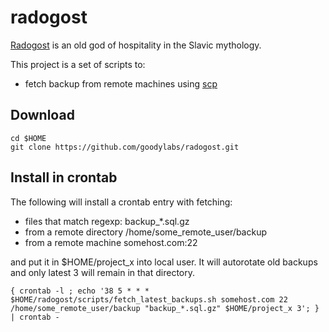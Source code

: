# radogost

[Radogost](http://en.wikipedia.org/wiki/Radegast_%28god%29) 
is an old god of hospitality in the Slavic mythology.

This project is a set of scripts to:
* fetch backup from remote machines using [scp](http://en.wikipedia.org/wiki/Secure_copy) 

## Download 

``` 
cd $HOME
git clone https://github.com/goodylabs/radogost.git
```

## Install in crontab

The following will install a crontab entry with fetching:
* files that match regexp: backup_*.sql.gz
* from a remote directory /home/some_remote_user/backup
* from a remote machine somehost.com:22 

and put it in $HOME/project_x into local user.
It will autorotate old backups and only latest 3 will remain in that directory.

```
{ crontab -l ; echo '38 5 * * * $HOME/radogost/scripts/fetch_latest_backups.sh somehost.com 22 /home/some_remote_user/backup "backup_*.sql.gz" $HOME/project_x 3'; } | crontab -
```
